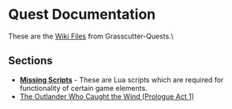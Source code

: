 # Quest Documentation
These are the [Wiki Files](https://github.com/Anime-Game-Servers/Grasscutter-Quests/wiki) from Grasscutter-Quests.\

## Sections
- [**Missing Scripts**](Missing-Scripts.md) - These are Lua scripts which are required for functionality of certain game elements.
- [The Outlander Who Caught the Wind (Prologue Act 1)](lines/The-Outlander-Who-Caught-the-Wind-(Prologue-Act-1).md)
